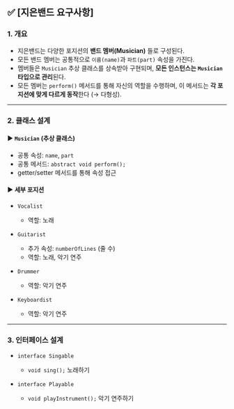 
## ✅ \[지은밴드 요구사항]

### 1. 개요

* 지은밴드는 다양한 포지션의 **밴드 멤버(Musician)** 들로 구성된다.
* 모든 밴드 멤버는 공통적으로 `이름(name)`과 `파트(part)` 속성을 가진다.
* 멤버들은 `Musician` 추상 클래스를 상속받아 구현되며, **모든 인스턴스는 `Musician` 타입으로 관리**된다.
* 모든 멤버는 `perform()` 메서드를 통해 자신의 역할을 수행하며, 이 메서드는 **각 포지션에 맞게 다르게 동작**한다 (→ 다형성).

---

### 2. 클래스 설계

#### ▶️ `Musician` (추상 클래스)

* 공통 속성: `name`, `part`
* 공통 메서드: `abstract void perform();`
* getter/setter 메서드를 통해 속성 접근

#### ▶️ 세부 포지션

* `Vocalist`
  * 역할: 노래


* `Guitarist`
  * 추가 속성: `numberOfLines` (줄 수)
  * 역할: 노래, 악기 연주


* `Drummer`
  * 역할: 악기 연주


* `Keyboardist`
  * 역할: 악기 연주

---

### 3. 인터페이스 설계

* `interface Singable`
  * `void sing();` 노래하기

* `interface Playable`
  * `void playInstrument();` 악기 연주하기